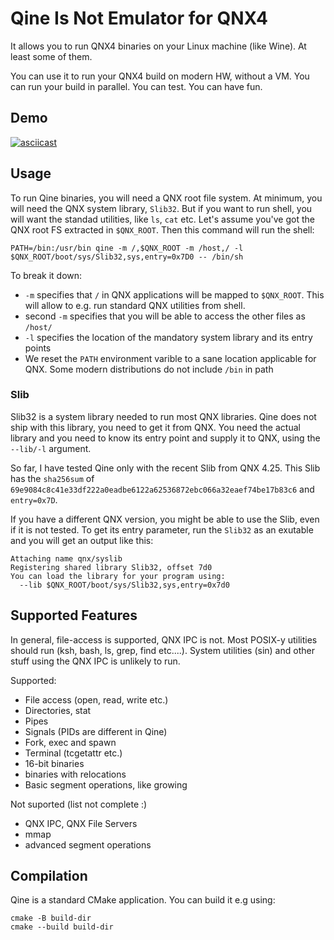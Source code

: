 # Qine Is Not Emulator for QNX4

It allows you to run QNX4 binaries on your Linux machine (like Wine). At least some of them.

You can use it to run your QNX4 build on modern HW, without a VM. You can run your build in parallel. You can test. You can have fun.

## Demo
[![asciicast](https://asciinema.org/a/msEDHD8S6WESRpJM3LV1DOWPo.svg)](https://asciinema.org/a/620602?autoplay=1)

## Usage

To run Qine binaries, you will need a QNX root file system. At minimum, you will need the QNX system library, `Slib32`. But if you want to run shell, you will want the standad utilities, like `ls`, `cat` etc. Let's assume you've got the QNX root FS extracted in `$QNX_ROOT`. Then this command will run the shell:

`PATH=/bin:/usr/bin qine -m /,$QNX_ROOT -m /host,/ -l $QNX_ROOT/boot/sys/Slib32,sys,entry=0x7D0 -- /bin/sh`

To break it down:

- `-m` specifies that `/` in QNX applications will be mapped to `$QNX_ROOT`. This will allow to e.g. run standard QNX utilities from shell.
- second `-m` specifies that you will be able to access the other files as `/host/`
- `-l` specifies the location of the mandatory system library and its entry points
- We reset the `PATH` environment varible to a sane location applicable for QNX. Some modern distributions do not include `/bin` in path

### Slib

Slib32 is a system library needed to run most QNX libraries. Qine does not ship with this library, you need to get it from QNX. You need the actual library and you need to know its entry point and supply it to QNX, using the `--lib/-l` argument.

So far, I have tested Qine only with the recent Slib from QNX 4.25. This Slib has the `sha256sum` of
`69e9084c8c41e33df222a0eadbe6122a62536872ebc066a32eaef74be17b83c6` and `entry=0x7D`.

If you have a different QNX version, you might be able to use the Slib, even if it is not tested. To get its entry parameter, run the `Slib32` as an exutable and you will get an output like this:

```
Attaching name qnx/syslib
Registering shared library Slib32, offset 7d0
You can load the library for your program using:
  --lib $QNX_ROOT/boot/sys/Slib32,sys,entry=0x7d0
  ```

## Supported Features

In general, file-access is supported, QNX IPC is not. Most POSIX-y utilities should run 
(ksh, bash, ls, grep, find etc....). System utilities (sin) and other stuff using the QNX IPC is unlikely to run.

Supported:
- File access (open, read, write etc.)
- Directories, stat
- Pipes
- Signals (PIDs are different in Qine)
- Fork, exec and spawn
- Terminal (tcgetattr etc.)
- 16-bit binaries
- binaries with relocations
- Basic segment operations, like growing

Not suported (list not complete :)
- QNX IPC, QNX File Servers
- mmap
- advanced segment operations

## Compilation
Qine is a standard CMake application. You can build it e.g using:
```
cmake -B build-dir
cmake --build build-dir
```
